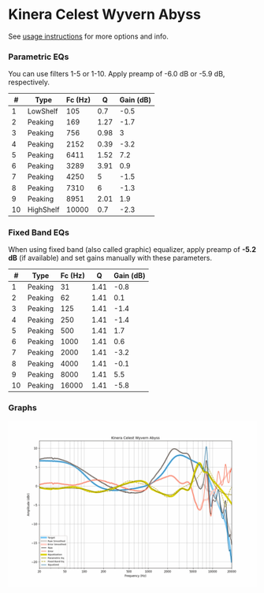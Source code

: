 # Kinera Celest Wyvern Abyss
See [usage instructions](https://github.com/jaakkopasanen/AutoEq#usage) for more options and info.

### Parametric EQs
You can use filters 1-5 or 1-10. Apply preamp of -6.0 dB or -5.9 dB, respectively.

|   # | Type      |   Fc (Hz) |    Q |   Gain (dB) |
|-----|-----------|-----------|------|-------------|
|   1 | LowShelf  |       105 | 0.7  |        -0.5 |
|   2 | Peaking   |       169 | 1.27 |        -1.7 |
|   3 | Peaking   |       756 | 0.98 |         3   |
|   4 | Peaking   |      2152 | 0.39 |        -3.2 |
|   5 | Peaking   |      6411 | 1.52 |         7.2 |
|   6 | Peaking   |      3289 | 3.91 |         0.9 |
|   7 | Peaking   |      4250 | 5    |        -1.5 |
|   8 | Peaking   |      7310 | 6    |        -1.3 |
|   9 | Peaking   |      8951 | 2.01 |         1.9 |
|  10 | HighShelf |     10000 | 0.7  |        -2.3 |

### Fixed Band EQs
When using fixed band (also called graphic) equalizer, apply preamp of **-5.2 dB** (if available) and set gains manually with these parameters.

|   # | Type    |   Fc (Hz) |    Q |   Gain (dB) |
|-----|---------|-----------|------|-------------|
|   1 | Peaking |        31 | 1.41 |        -0.8 |
|   2 | Peaking |        62 | 1.41 |         0.1 |
|   3 | Peaking |       125 | 1.41 |        -1.4 |
|   4 | Peaking |       250 | 1.41 |        -1.4 |
|   5 | Peaking |       500 | 1.41 |         1.7 |
|   6 | Peaking |      1000 | 1.41 |         0.6 |
|   7 | Peaking |      2000 | 1.41 |        -3.2 |
|   8 | Peaking |      4000 | 1.41 |        -0.1 |
|   9 | Peaking |      8000 | 1.41 |         5.5 |
|  10 | Peaking |     16000 | 1.41 |        -5.8 |

### Graphs
![](./Kinera%20Celest%20Wyvern%20Abyss.png)
